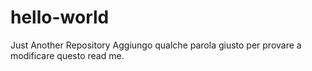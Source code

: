 # hello-world
Just Another Repository
Aggiungo qualche parola giusto per provare
a modificare questo read me.
